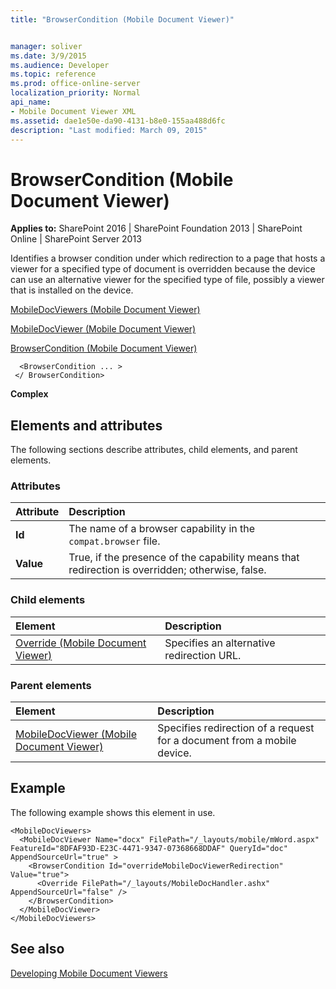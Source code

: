 ```yaml
---
title: "BrowserCondition (Mobile Document Viewer)"


manager: soliver
ms.date: 3/9/2015
ms.audience: Developer
ms.topic: reference
ms.prod: office-online-server
localization_priority: Normal
api_name:
- Mobile Document Viewer XML
ms.assetid: dae1e50e-da90-4131-b8e0-155aa488d6fc
description: "Last modified: March 09, 2015"
---
```


# BrowserCondition (Mobile Document Viewer)

 
  
 **Applies to:** SharePoint 2016 | SharePoint Foundation 2013 | SharePoint Online | SharePoint Server 2013
  
Identifies a browser condition under which redirection to a page that hosts a viewer for a specified type of document is overridden because the device can use an alternative viewer for the specified type of file, possibly a viewer that is installed on the device.
  
[MobileDocViewers (Mobile Document Viewer)](mobiledocviewers-mobile-document-viewer.md)
  
[MobileDocViewer (Mobile Document Viewer)](mobiledocviewer-mobile-document-viewer.md)
  
[BrowserCondition (Mobile Document Viewer)](browsercondition-mobile-document-viewer.md)
  
```
  <BrowserCondition ... >
 </ BrowserCondition>
```

 **Complex**

## Elements and attributes

The following sections describe attributes, child elements, and parent elements.

### Attributes

|**Attribute**|**Description**|
|:-----|:-----|
|**Id** <br/> |The name of a browser capability in the  `compat.browser` file.  <br/> |
|**Value** <br/> |True, if the presence of the capability means that redirection is overridden; otherwise, false.  <br/> |
   
### Child elements

|**Element**|**Description**|
|:-----|:-----|
|[Override (Mobile Document Viewer)](override-mobile-document-viewer.md) <br/> |Specifies an alternative redirection URL.  <br/> |
   
### Parent elements

|**Element**|**Description**|
|:-----|:-----|
|[MobileDocViewer (Mobile Document Viewer)](mobiledocviewer-mobile-document-viewer.md) <br/> |Specifies redirection of a request for a document from a mobile device.  <br/> |
   
## Example

The following example shows this element in use.
  
```
<MobileDocViewers>
  <MobileDocViewer Name="docx" FilePath="/_layouts/mobile/mWord.aspx" FeatureId="8DFAF93D-E23C-4471-9347-07368668DDAF" QueryId="doc" AppendSourceUrl="true" >
    <BrowserCondition Id="overrideMobileDocViewerRedirection" Value="true">
      <Override FilePath="/_layouts/MobileDocHandler.ashx" AppendSourceUrl="false" />
    </BrowserCondition>
  </MobileDocViewer>
</MobileDocViewers>

```

## See also



[Developing Mobile Document Viewers](http://msdn.microsoft.com/library/acd5386d-7808-4fd8-843f-0a4ac9ddd6b0%28Office.15%29.aspx)

